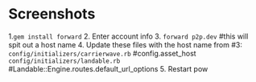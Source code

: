 # Screenshots

1.`gem install forward`
2. Enter account info
3. `forward p2p.dev` #this will spit out a host name
4. Update these files with the host name from #3:
  `config/initializers/carrierwave.rb` #config.asset_host
  `config/initializers/landable.rb`    #Landable::Engine.routes.default_url_options
5. Restart pow
